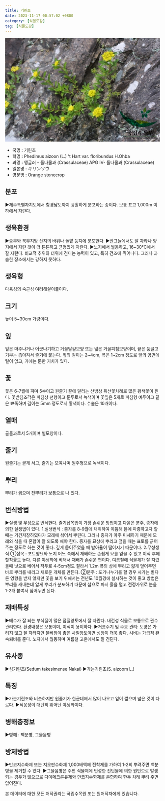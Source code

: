 ```yaml
---
title: 기린초
date: 2023-11-17 00:57:02 +0800
category: [식물도감]
tag: [식물도감]
---
```




![기린초](/assets/img/fileUpload/plants/basic/Crassulaceae/Sedum/18469/1_th2.JPG)
- 국명 : 기린초
- 학명 : Phedimus aizoon (L.) 't Hart var. floribundus H.Ohba
- 과명 : 앵글러 - 돌나물과 (Crassulaceae) APG Ⅳ- 돌나물과 (Crassulaceae)
- 일본명 : キリンソウ
- 영문명 : Orange stonecrop


## 분포
▶제주특별자치도에서 함경남도까지 광활하게 분포하는 종이다. 보통 표고 1,000m 이하에서 자란다.
## 생육환경
▶중부와 북부지방 산지의 바위나 돌밭 등지에 분포한다. 
▶반그늘에서도 잘 자라나 양지에서 자란 것이 더 튼튼하고 균형있게 자란다. 
▶노지에서 월동하고, 16~30℃에서 잘 자란다. 비교적 추위와 더위에 견디는 능력이 있고, 특히 건조에 뛰어나다. 그러나 과습한 장소에서는 강하지 못하다.
## 생육형
다육성의 숙근성 여러해살이풀이다.
## 크기
높이 5~30cm 가량이다.
## 잎
잎은 마주나거나 어긋나기하고 거꿀달걀모양 또는 넓은 거꿀피침모양이며, 끝은 둥글고 기부는 좁아져서 줄기에 붙는다. 잎의 길이는 2~4cm, 폭은 1~2cm 정도로 잎의 양면에 털이 없고, 가에는 둔한 거치가 있다.
## 꽃
꽃은 6-7월에 피며 5수이고 원줄기 끝에 달리는 산방상 취산꽃차례로 많은 황색꽃이 핀다. 꽃받침조각은 피침상 선형이고 둔두로서 녹색이며 꽃잎은 5개로 피침형 예두이고 끝은 뾰족하며 길이는 5mm 정도로서 황색이다. 수술은 10개이다.
## 열매
골돌과로서 5개이며 별모양이다.
## 줄기
원줄기는 곧게 서고, 줄기는 모여나며 원주형으로 녹색이다.
## 뿌리
뿌리가 굵으며 잔뿌리가 보통으로 나 있다.
## 번식방법
▶실생 및 무성으로 번식한다. 줄기삽목법이 가장 손쉬운 방법이고 다음은 분주, 종자에 의한 실생법이 있다. 
1.실생번식 : 종자를 8-9월에 채취하여 이듬해 봄에 파종하고자 할 때는 기건저장하였다가 모래에 섞어서 뿌린다. 그러나 종자가 아주 미세하기 때문에 모래와 섞을 때 혼합이 잘 되도록 해야 한다. 종자를 묘상에 뿌리고 덮을 때는 표토를 긁어주는 정도로 하는 것이 좋다. 깊게 묻어주었을 때 발아율이 떨어지기 때문이다.
2.무성생식
①삽목 : 포트양묘와 노지 어느 쪽에서 재배하든 손쉽게 묘를 얻을 수 있고 이식 후에 할착률도 높다. 다른 야생화에 비해서 재배가 손쉬운 편이다. 여름철에 식물체가 잘 자랐을때 낫으로 베어서 작두로 4-5cm정도 잘라서 1.2m 폭의 상에 뿌리고 얇게 덮어주면 바로 뿌리를 내리고 새로운 개체를 만든다.
②분주 : 포기나누기를 할 경우 시기는 별다른 영향을 받지 않지만 꽃을 보기 위해서는 전년도 10월경에 실시하는 것이 좋고 방법은 뿌리를 캐내는데 얇게 뿌리가 분포하기 때문에 삽으로 파서 흙을 털고 전정가위로 눈을 1-2개 붙여서 심어두면 된다.
## 재배특성
▶배수가 잘 되는 부식질이 많은 점질양토에서 잘 자란다. 내건성 식물로 보통으로 관수 관리한다. 환경내성은 보통이며, 이식이 용이하다. 
▶거름주기 및 주요 관리: 토양은 가리지 않고 잘 자라지만 물빠짐이 좋은 사질양토이면 성장이 더욱 좋다. 시비는 가급적 완숙퇴비를 준다. 노지에서 월동하며 여름철 고온에서도 잘 견딘다. 
## 유사종
▶섬기린초(Sedum takesimense Nakai) 
▶가는기린초(S. aizoom L.)
## 특징
▶가는기린초와 비슷하지만 원줄기가 한군데에서 많이 나오고 잎이 짧으며 넓은 것이 다르다.
▶적응성이 대단히 뛰어난 야생화이다. 
## 병해충정보
▶병해 : 백분병, 그을음병
## 방제방법
▶만코지수화제 또는 지오판수화제 1,000배액에 전착제를 가하여 1-2회 뿌려주면 백분병을 제거할 수 있다. 
▶그을음병은 주변 식물체에 번성한 진딧물에 의한 원인으로 발생되는 경우가 많으므로 다이메크론유제와 만코지수화제를 혼합하여 한두 차례 뿌려 주면 없어진다.






본 데이터에 대한 모든 저작권리는 국립수목원 또는 원저작자에게 있습니다.
